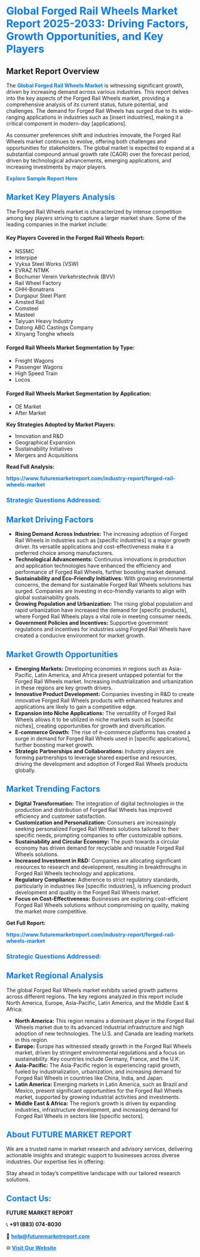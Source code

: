 <h1 style="color: #007BFF;">Global Forged Rail Wheels Market Report 2025-2033: Driving Factors, Growth Opportunities, and Key Players</h1>

<section id="overview">
<h2>Market Report Overview</h2>
<p>The <a href="https://www.futuremarketreport.com/industry-report/forged-rail-wheels-market" style="color: #007BFF; text-decoration: none;"><strong>Global Forged Rail Wheels Market</strong></a> is witnessing significant growth, driven by increasing demand across various industries. This report delves into the key aspects of the Forged Rail Wheels market, providing a comprehensive analysis of its current status, future potential, and challenges. The demand for Forged Rail Wheels has surged due to its wide-ranging applications in industries such as [insert industries], making it a critical component in modern-day [applications].</p>
<p>As consumer preferences shift and industries innovate, the Forged Rail Wheels market continues to evolve, offering both challenges and opportunities for stakeholders. The global market is expected to expand at a substantial compound annual growth rate (CAGR) over the forecast period, driven by technological advancements, emerging applications, and increasing investments by major players.</p>
</section>

<section id="overview">
<p><a href="https://www.futuremarketreport.com/request-sample/reportId=42768" style="color: #007BFF; text-decoration: none;"><strong>Explore Sample Report Here</strong></a></p>
</section>

<section id="key-players">
<h2 style="color: #007BFF;">Market Key Players Analysis</h2>
<p>The Forged Rail Wheels market is characterized by intense competition among key players striving to capture a larger market share. Some of the leading companies in the market include:</p>
<h4>Key Players Covered in the Forged Rail Wheels Report:</h4>
<ul><li>NSSMC</li><li>Interpipe</li><li>Vyksa Steel Works (VSW)</li><li>EVRAZ NTMK</li><li>Bochumer Verein Verkehrstechnik (BVV)</li><li>Rail Wheel Factory</li><li>GHH-Bonatrans</li><li>Durgapur Steel Plant</li><li>Amsted Rail</li><li>Comsteel</li><li>Masteel</li><li>Taiyuan Heavy Industry</li><li>Datong ABC Castings Company</li><li>Xinyang Tonghe wheels</li></ul>
<h4>Forged Rail Wheels Market Segmentation by Type:</h4>
<ul><li>Freight Wagons</li><li>Passenger Wagons</li><li>High Speed Train</li><li>Locos</li></ul>

<h4>Forged Rail Wheels Market Segmentation by Application:</h4>
<ul><li>OE Market</li><li>After Market</li></ul>
<p><strong>Key Strategies Adopted by Market Players:</strong></p>
<ul>
<li>Innovation and R&D</li>
<li>Geographical Expansion</li>
<li>Sustainability Initiatives</li>
<li>Mergers and Acquisitions</li>
</ul>
</section>

<section>
<p><strong>Read Full Analysis: </strong></p><a href="https://www.futuremarketreport.com/industry-report/forged-rail-wheels-market" style="color: #007BFF; text-decoration: none;"><strong>https://www.futuremarketreport.com/industry-report/forged-rail-wheels-market</strong></a>
<h3 style="color: #007BFF;">Strategic Questions Addressed:</h3>
</section>

<section id="driving-factors">
<h2 style="color: #007BFF;">Market Driving Factors</h2>
<ul>
<li><strong>Rising Demand Across Industries:</strong> The increasing adoption of Forged Rail Wheels in industries such as [specific industries] is a major growth driver. Its versatile applications and cost-effectiveness make it a preferred choice among manufacturers.</li>
<li><strong>Technological Advancements:</strong> Continuous innovations in production and application technologies have enhanced the efficiency and performance of Forged Rail Wheels, further boosting market demand.</li>
<li><strong>Sustainability and Eco-Friendly Initiatives:</strong> With growing environmental concerns, the demand for sustainable Forged Rail Wheels solutions has surged. Companies are investing in eco-friendly variants to align with global sustainability goals.</li>
<li><strong>Growing Population and Urbanization:</strong> The rising global population and rapid urbanization have increased the demand for [specific products], where Forged Rail Wheels plays a vital role in meeting consumer needs.</li>
<li><strong>Government Policies and Incentives:</strong> Supportive government regulations and incentives for industries using Forged Rail Wheels have created a conducive environment for market growth.</li>
</ul>
</section>

<section id="growth-opportunities">
<h2 style="color: #007BFF;">Market Growth Opportunities</h2>
<ul>
<li><strong>Emerging Markets:</strong> Developing economies in regions such as Asia-Pacific, Latin America, and Africa present untapped potential for the Forged Rail Wheels market. Increasing industrialization and urbanization in these regions are key growth drivers.</li>
<li><strong>Innovative Product Development:</strong> Companies investing in R&D to create innovative Forged Rail Wheels products with enhanced features and applications are likely to gain a competitive edge.</li>
<li><strong>Expansion into Niche Applications:</strong> The versatility of Forged Rail Wheels allows it to be utilized in niche markets such as [specific niches], creating opportunities for growth and diversification.</li>
<li><strong>E-commerce Growth:</strong> The rise of e-commerce platforms has created a surge in demand for Forged Rail Wheels used in [specific applications], further boosting market growth.</li>
<li><strong>Strategic Partnerships and Collaborations:</strong> Industry players are forming partnerships to leverage shared expertise and resources, driving the development and adoption of Forged Rail Wheels products globally.</li>
</ul>
</section>

<section id="trending-factors">
<h2 style="color: #007BFF;">Market Trending Factors</h2>
<ul>
<li><strong>Digital Transformation:</strong> The integration of digital technologies in the production and distribution of Forged Rail Wheels has improved efficiency and customer satisfaction.</li>
<li><strong>Customization and Personalization:</strong> Consumers are increasingly seeking personalized Forged Rail Wheels solutions tailored to their specific needs, prompting companies to offer customizable options.</li>
<li><strong>Sustainability and Circular Economy:</strong> The push towards a circular economy has driven demand for recyclable and reusable Forged Rail Wheels solutions.</li>
<li><strong>Increased Investment in R&D:</strong> Companies are allocating significant resources to research and development, resulting in breakthroughs in Forged Rail Wheels technology and applications.</li>
<li><strong>Regulatory Compliance:</strong> Adherence to strict regulatory standards, particularly in industries like [specific industries], is influencing product development and quality in the Forged Rail Wheels market.</li>
<li><strong>Focus on Cost-Effectiveness:</strong> Businesses are exploring cost-efficient Forged Rail Wheels solutions without compromising on quality, making the market more competitive.</li>
</ul>
</section>

<section>
<p><strong>Get Full Report: </strong></p><a href="https://www.futuremarketreport.com/industry-report/forged-rail-wheels-market" style="color: #007BFF; text-decoration: none;"><strong>https://www.futuremarketreport.com/industry-report/forged-rail-wheels-market</strong></a>
<h3 style="color: #007BFF;">Strategic Questions Addressed:</h3>
</section>


<section id="regional-analysis">
<h2 style="color: #007BFF;">Market Regional Analysis</h2>
<p>The global Forged Rail Wheels market exhibits varied growth patterns across different regions. The key regions analyzed in this report include North America, Europe, Asia-Pacific, Latin America, and the Middle East & Africa:</p>
<ul>
<li><strong>North America:</strong> This region remains a dominant player in the Forged Rail Wheels market due to its advanced industrial infrastructure and high adoption of new technologies. The U.S. and Canada are leading markets in this region.</li>
<li><strong>Europe:</strong> Europe has witnessed steady growth in the Forged Rail Wheels market, driven by stringent environmental regulations and a focus on sustainability. Key countries include Germany, France, and the U.K.</li>
<li><strong>Asia-Pacific:</strong> The Asia-Pacific region is experiencing rapid growth, fueled by industrialization, urbanization, and increasing demand for Forged Rail Wheels in countries like China, India, and Japan.</li>
<li><strong>Latin America:</strong> Emerging markets in Latin America, such as Brazil and Mexico, present significant opportunities for the Forged Rail Wheels market, supported by growing industrial activities and investments.</li>
<li><strong>Middle East & Africa:</strong> The region’s growth is driven by expanding industries, infrastructure development, and increasing demand for Forged Rail Wheels in sectors like [specific sectors].</li>
</ul>
</section>

<footer>
<h2 style="color: #007BFF;">About FUTURE MARKET REPORT</h2>
<p>We are a trusted name in market research and advisory services, delivering actionable insights and strategic support to businesses across diverse industries. Our expertise lies in offering:</p>

<p>Stay ahead in today’s competitive landscape with our tailored research solutions.</p>

<h2 style="color: #007BFF;">Contact Us:</h2>
<p><strong>FUTURE MARKET REPORT</strong></p>
<p>📞 <strong>+91 (883) 074-8030</strong></p>
<p>📧 <strong><a href="mailto:help@futuremarketreport.com" style="color: #007BFF;">help@futuremarketreport.com</a></strong></p>
<p>🌐 <strong><a href="https://www.futuremarketreport.com/" style="color: #007BFF;">Visit Our Website</a></strong></p>
</footer>